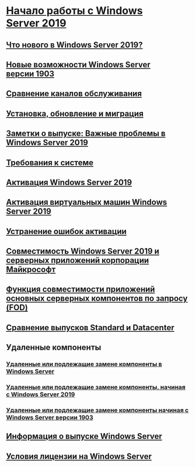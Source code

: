 # [Начало работы с Windows Server 2019](get-started-19.md) 
## [Что нового в Windows Server 2019?](whats-new-19.md)
## [Новые возможности Windows Server версии 1903](whats-new-in-windows-server-1903.md)
## [Сравнение каналов обслуживания](servicing-channels-19.md)
## [Установка, обновление и миграция](install-upgrade-migrate-19.md)
## [Заметки о выпуске: Важные проблемы в Windows Server 2019](rel-notes-19.md)
## [Требования к системе](sys-reqs-19.md)
## [Активация Windows Server 2019](activation-19.md)
## [Активация виртуальных машин Windows Server 2019](vm-activation-19.md)
## [Устранение ошибок активации](../get-started/activation-error-codes.md)
## [Совместимость Windows Server 2019 и серверных приложений корпорации Майкрософт](app-compat-19.md)
## [Функция совместимости приложений основных серверных компонентов по запросу (FOD)](install-fod-19.md)
## [Сравнение выпусков Standard и Datacenter](editions-comparison-19.md)
## Удаленные компоненты
### [Удаленные или подлежащие замене компоненты в Windows Server](removed-features.md)
### [Удаленные или подлежащие замене компоненты, начиная с Windows Server 2019](removed-features-19.md)
### [Удаленные или подлежащие замене компоненты начиная с Windows Server версии 1903](removed-features-1903.md)
## [Информация о выпуске Windows Server](../get-started/windows-server-release-info.md)
## [Условия лицензии на Windows Server](../windows-server-licensing/windows-server-licensing.md)